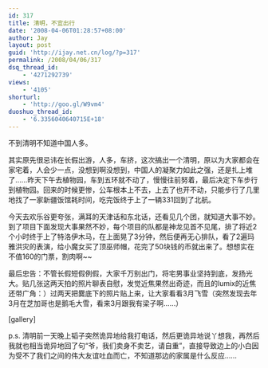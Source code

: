 ```yaml
---
id: 317
title: 清明，不宜出行
date: '2008-04-06T01:28:57+08:00'
author: Jay
layout: post
guid: 'http://ijay.net.cn/log/?p=317'
permalink: /2008/04/06/317
dsq_thread_id:
    - '4271292739'
views:
    - '4105'
shorturl:
    - 'http://goo.gl/W9vm4'
duoshuo_thread_id:
    - '6.3356040640715E+18'
---
```


不到清明不知道中国人多。

其实原先很忌讳在长假出游，人多，车挤，这次搞出一个清明，原以为大家都会在家宅着，人会少一点，没想到啊没想到，中国人的凝聚力如此之强，还是扎上堆了……昨天下午去植物园，车到五环就不动了，慢慢往前努着，最后决定下车步行到植物园。回来的时候更惨，公车根本上不去，上去了也开不动，只能步行了几里地找了一家新疆饭馆耗时间，吃完饭终于上了一辆331回到了北航。

今天去欢乐谷更夸张，满耳的天津话和东北话，还看见几个团，就知道大事不妙。到了项目下面发现大事果然不妙，每个项目的队都是神龙见首不见尾，排了将近2个小时终于上了特洛伊木马，在上面晃了3分钟，然后便再无心排队，看了2遍玛雅洪灾的表演，给小魔女买了顶巫师帽，花完了50块钱的币就出来了。想想实在不值160的门票，割肉啊~~

最后忠告：不管长假短假例假，大家千万别出门，将宅男事业坚持到底，发扬光大。贴几张这两天拍的照片聊表自慰，发觉近焦果然出奇迹，而且的lumix的近焦还带广角：）过两天把爨底下的照片贴上来，让大家看看3月飞雪（突然发现去年3月在芝加哥也是鹅毛大雪，看来3月跟我有梁子啊……）

[gallery]

p.s. 清明前一天晚上韬子突然诡异地给我打电话，然后更诡异地说丫想我，再然后我就也相当诡异地回了句“爷，我们卖身不卖艺，请自重”，直接导致边上的小白因为受不了我们之间的伟大友谊吐血而亡，不知道那边的家属是什么反应……